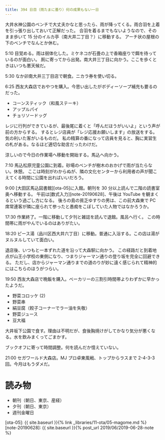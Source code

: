 ```yaml
---
title: 394 日目（雨たまに曇り）何の成果もない一日
---
```


大井水神公園のベンチで大丈夫かなと思ったら、雨が降ってくる。雨合羽を上着を引っ張り出しておいて正解だった。
合羽を着るまでもないようなので、そのまま歩いて 15 分のイルカ亭（南大井二丁目？）に移動する。
アーチ状の屋根の下のベンチでなんとか休む。

5:10 目覚める。雨は弱体化した。ミケネコが石畳の上で香箱座りで餌を待っているのが面白い。
厠に寄ってから出発。南大井三丁目に向かう。ここを歩くときはいつも悪天候だ。

5:30 なか卯南大井三丁目店で朝食。ニカラ券を使い切る。

6:25 西友大森店でおやつを購入。今思い出したがボディーソープ補充も要るのだった。
* コーンスティック（和風ステーキ）
* アップルパイ
* チョリソードッグ

レジに行列ができているが、最後尾に着くと「呼んだほうがいいよ」という声が前の方からする。
するとレジ店員が「レジ応援お願いします」の放送をする。気の利いた客がいるものだ。
私の精算の番になって店員を見ると、胸に実習生の札がある。なるほど適切な助言だったわけだ。

涼しいので今日の作業場へ移動を開始する。馬込へ向かう。

7:10 馬込松原児童公園に到着。砂場のベンチが樹木のおかげで雨が当たらない。休憩。
ここは時刻がわからぬが、隣の文化センターから利用者の声が聞こえてくる時間に公園を出ればいいだろう。

9:00 [大田区馬込図書館][ota-05]に入館。朝刊を 30 分以上読んで二階の読書室奥へ移動する。
午前は[数式入力][note-20190628]、午後は YouTube を観まくるという過ごし方になる。
後ろの島の貧乏ゆすりの男は、この前大森東で PC 席常連客が隣に座られて参ったと愚痴をこぼしていた人物ではなかろうか。

17:30 作業終了。一階に移動して夕刊と雑誌を読んで退館。風呂へ行く。
この時間帯に雨がやんでいるのはありがたい。

18:20 ピース湯（品川区西大井六丁目）に移動。普通に入浴する。この店は湯がヌルヌルしていて面白い。

退店後、いつもと一本ずれた道を沿って大森駅に向かう。
この経路だと到着地点が山王小学校の東側になり、つまりジャーマン通りの登り坂を完全に回避できる。
ただし、店からジャーマン通りまでの道のりが妙に遠く感じられて精神的にはこちらのほうがつらい。

19:50 西友大森店で晩飯を購入。ベーカリーの三割引時間帯よりわずかに早かったようだ。
* 野菜コロッケ (2)
* 野菜串
* 絹豆腐（餃子コーナーでラー油を失敬）
* 野菜ジュース
* 豆大福

大井坂下公園で食す。理由は不明だが、食後胸焼けがしてかなり気分が悪くなる。水を飲みまくってごまかす。

ブックオフに寄って時間調整。何を読んだか憶えていない。

21:00 セガワールド大森店。MJ プロ卓東風戦、トップからラスまで 2-4-3-3 回。今月はもうダメだ。

# 読み物

* 朝刊（朝日、東京、産経）
* 夕刊（朝日、東京）
* 週刊金曜日

[ota-05]: {{ site.baseurl }}{% link _libraries/11-ota/05-magome.md %}
[note-20190628]: {{ site.baseurl }}{% post_url 2019/06/2019-06-28-note %}
